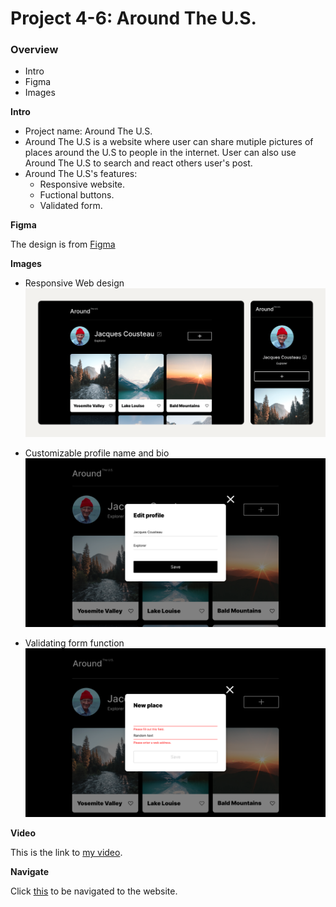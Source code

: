 # Project 4-6: Around The U.S.

### Overview

- Intro
- Figma
- Images

**Intro**

- Project name: Around The U.S.
- Around The U.S is a website where user can share mutiple pictures of places around the U.S to people in the internet. User can also use Around The U.S to search and react others user's post.
- Around The U.S's features:
  - Responsive website.
  - Fuctional buttons.
  - Validated form.

**Figma**

The design is from [Figma](https://www.figma.com/design/Es8zZP3ARGH9JGcw60i3OD/Sprint-3_-Around-the-US?node-id=0-1&t=388OIRPTHCSxcg3A-0)

**Images**

- Responsive Web design
  ![Responsive Web design media queries](https://github.com/LVDO12/se_project_aroundtheus/blob/main/images/Review.png)

- Customizable profile name and bio
  ![Responsive Web design media queries](https://github.com/LVDO12/se_project_aroundtheus/blob/main/images/review2.png)

- Validating form function
  ![Responsive Web design media queries](https://github.com/LVDO12/se_project_aroundtheus/blob/main/images/validate.png)

**Video**

This is the link to [my video](https://drive.google.com/file/d/1hwoZeOoVaPAZGaBLMHQUkAFlDJwd2lux/view?usp=sharing).

**Navigate**

Click [this](https://lvdo12.github.io/se_project_aroundtheus/) to be navigated to the website.
